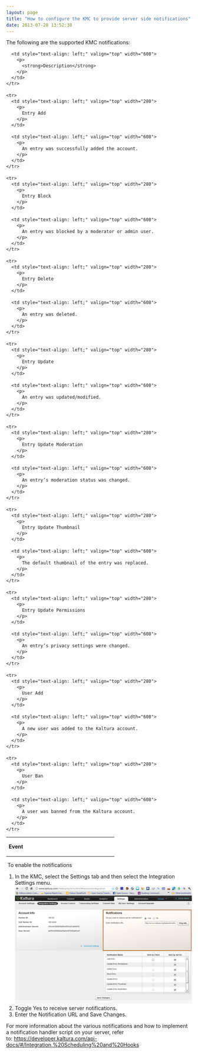 ```yaml
---
layout: page
title: "How to configure the KMC to provide server side notifications"
date: 2013-07-28 13:52:38
---
```


The following are the supported KMC notifications:

<table style="width: 888px;" border="0" cellspacing="0" cellpadding="0">
  <tbody>
    <tr>
      <td style="text-align: left;" valign="top" width="280">
        <p>
          <strong>Event</strong>
        </p>
      </td>
      
      <td style="text-align: left;" valign="top" width="608">
        <p>
          <strong>Description</strong>
        </p>
      </td>
    </tr>
    
    <tr>
      <td style="text-align: left;" valign="top" width="280">
        <p>
          Entry Add
        </p>
      </td>
      
      <td style="text-align: left;" valign="top" width="608">
        <p>
          An entry was successfully added the account.
        </p>
      </td>
    </tr>
    
    <tr>
      <td style="text-align: left;" valign="top" width="280">
        <p>
          Entry Block
        </p>
      </td>
      
      <td style="text-align: left;" valign="top" width="608">
        <p>
          An entry was blocked by a moderator or admin user.
        </p>
      </td>
    </tr>
    
    <tr>
      <td style="text-align: left;" valign="top" width="280">
        <p>
          Entry Delete
        </p>
      </td>
      
      <td style="text-align: left;" valign="top" width="608">
        <p>
          An entry was deleted.
        </p>
      </td>
    </tr>
    
    <tr>
      <td style="text-align: left;" valign="top" width="280">
        <p>
          Entry Update
        </p>
      </td>
      
      <td style="text-align: left;" valign="top" width="608">
        <p>
          An entry was updated/modified.
        </p>
      </td>
    </tr>
    
    <tr>
      <td style="text-align: left;" valign="top" width="280">
        <p>
          Entry Update Moderation
        </p>
      </td>
      
      <td style="text-align: left;" valign="top" width="608">
        <p>
          An entry’s moderation status was changed.
        </p>
      </td>
    </tr>
    
    <tr>
      <td style="text-align: left;" valign="top" width="280">
        <p>
          Entry Update Thumbnail
        </p>
      </td>
      
      <td style="text-align: left;" valign="top" width="608">
        <p>
          The default thumbnail of the entry was replaced.
        </p>
      </td>
    </tr>
    
    <tr>
      <td style="text-align: left;" valign="top" width="280">
        <p>
          Entry Update Permissions
        </p>
      </td>
      
      <td style="text-align: left;" valign="top" width="608">
        <p>
          An entry’s privacy settings were changed.
        </p>
      </td>
    </tr>
    
    <tr>
      <td style="text-align: left;" valign="top" width="280">
        <p>
          User Add
        </p>
      </td>
      
      <td style="text-align: left;" valign="top" width="608">
        <p>
          A new user was added to the Kaltura account.
        </p>
      </td>
    </tr>
    
    <tr>
      <td style="text-align: left;" valign="top" width="280">
        <p>
          User Ban
        </p>
      </td>
      
      <td style="text-align: left;" valign="top" width="608">
        <p>
          A user was banned from the Kaltura account.
        </p>
      </td>
    </tr>
  </tbody>
</table>

<p class="mce-procedure">
   To enable the notifications
</p>

1.  In the KMC, select the Settings tab and then select the Integration Settings menu.  
    <img src="../../assets/1096.img">
2.  Toggle Yes to receive server notifications.
3.  Enter the Notification URL and Save Changes.

For more information about the various notifications and how to implement a notification handler script on your server, refer to: <a href="https://developer.kaltura.com/api-docs/#/Integration,%20Scheduling%20and%20Hooks" target="_blank" title="API Documentation Notifications">https://developer.kaltura.com/api-docs/#/Integration,%20Scheduling%20and%20Hooks</a>

 

 

 

